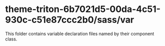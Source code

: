 # theme-triton-6b7021d5-00da-4c51-930c-c51e87ccc2b0/sass/var

This folder contains variable declaration files named by their component class.
